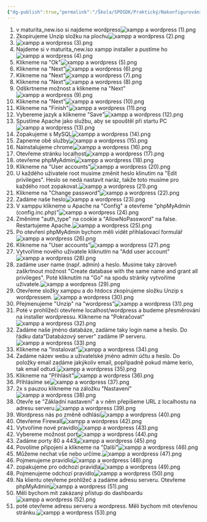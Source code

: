 ```yaml
---
{"dg-publish":true,"permalink":"/Škola/SPOSDK/Praktický/Nakonfigurování webového serveru/","created":"2024-04-20T19:48:42.678+02:00","updated":"2024-04-23T20:08:58.271+02:00"}
---
```


1. v maturita_new.iso si najdeme wordpress![xampp a wordpress (1).png](/img/user/%C5%A0kola/SPOSDK/Praktick%C3%BD/Screenshoty/Nakonfigurov%C3%A1n%C3%AD%20webov%C3%A9ho%20serveru/xampp%20a%20wordpress%20(1).png)
2. Zkopírujeme Unzip složku na plochu![xampp a wordpress (2).png](/img/user/%C5%A0kola/SPOSDK/Praktick%C3%BD/Screenshoty/Nakonfigurov%C3%A1n%C3%AD%20webov%C3%A9ho%20serveru/xampp%20a%20wordpress%20(2).png)
3. ![xampp a wordpress (3).png](/img/user/%C5%A0kola/SPOSDK/Praktick%C3%BD/Screenshoty/Nakonfigurov%C3%A1n%C3%AD%20webov%C3%A9ho%20serveru/xampp%20a%20wordpress%20(3).png)
4. Najdeme si v maturita_new.iso xampp installer a pustíme ho![xampp a wordpress (4).png](/img/user/%C5%A0kola/SPOSDK/Praktick%C3%BD/Screenshoty/Nakonfigurov%C3%A1n%C3%AD%20webov%C3%A9ho%20serveru/xampp%20a%20wordpress%20(4).png)
5. Klikneme na "Ok"![xampp a wordpress (5).png](/img/user/%C5%A0kola/SPOSDK/Praktick%C3%BD/Screenshoty/Nakonfigurov%C3%A1n%C3%AD%20webov%C3%A9ho%20serveru/xampp%20a%20wordpress%20(5).png)
6. Klikneme na "Next"![xampp a wordpress (6).png](/img/user/%C5%A0kola/SPOSDK/Praktick%C3%BD/Screenshoty/Nakonfigurov%C3%A1n%C3%AD%20webov%C3%A9ho%20serveru/xampp%20a%20wordpress%20(6).png)
7. Klikneme na "Next"![xampp a wordpress (7).png](/img/user/%C5%A0kola/SPOSDK/Praktick%C3%BD/Screenshoty/Nakonfigurov%C3%A1n%C3%AD%20webov%C3%A9ho%20serveru/xampp%20a%20wordpress%20(7).png)
8. Klikneme na "Next"![xampp a wordpress (8).png](/img/user/%C5%A0kola/SPOSDK/Praktick%C3%BD/Screenshoty/Nakonfigurov%C3%A1n%C3%AD%20webov%C3%A9ho%20serveru/xampp%20a%20wordpress%20(8).png)
9. Odškrtneme možnost a klikneme na "Next"![xampp a wordpress (9).png](/img/user/%C5%A0kola/SPOSDK/Praktick%C3%BD/Screenshoty/Nakonfigurov%C3%A1n%C3%AD%20webov%C3%A9ho%20serveru/xampp%20a%20wordpress%20(9).png)
10. Klikneme na "Next"![xampp a wordpress (10).png](/img/user/%C5%A0kola/SPOSDK/Praktick%C3%BD/Screenshoty/Nakonfigurov%C3%A1n%C3%AD%20webov%C3%A9ho%20serveru/xampp%20a%20wordpress%20(10).png)
11. Klikneme na "Finish"![xampp a wordpress (11).png](/img/user/%C5%A0kola/SPOSDK/Praktick%C3%BD/Screenshoty/Nakonfigurov%C3%A1n%C3%AD%20webov%C3%A9ho%20serveru/xampp%20a%20wordpress%20(11).png)
12. Vybereme jazyk a klikneme "Save"![xampp a wordpress (12).png](/img/user/%C5%A0kola/SPOSDK/Praktick%C3%BD/Screenshoty/Nakonfigurov%C3%A1n%C3%AD%20webov%C3%A9ho%20serveru/xampp%20a%20wordpress%20(12).png)
13. Spustíme Apache jako službu, aby se spouštěl při startu PC![xampp a wordpress (13).png](/img/user/%C5%A0kola/SPOSDK/Praktick%C3%BD/Screenshoty/Nakonfigurov%C3%A1n%C3%AD%20webov%C3%A9ho%20serveru/xampp%20a%20wordpress%20(13).png)
14. Zopakujeme s MySQL![xampp a wordpress (14).png](/img/user/%C5%A0kola/SPOSDK/Praktick%C3%BD/Screenshoty/Nakonfigurov%C3%A1n%C3%AD%20webov%C3%A9ho%20serveru/xampp%20a%20wordpress%20(14).png)
15. Zapneme obě služby![xampp a wordpress (15).png](/img/user/%C5%A0kola/SPOSDK/Praktick%C3%BD/Screenshoty/Nakonfigurov%C3%A1n%C3%AD%20webov%C3%A9ho%20serveru/xampp%20a%20wordpress%20(15).png)
16. Nainstalujeme chrome![xampp a wordpress (16).png](/img/user/%C5%A0kola/SPOSDK/Praktick%C3%BD/Screenshoty/Nakonfigurov%C3%A1n%C3%AD%20webov%C3%A9ho%20serveru/xampp%20a%20wordpress%20(16).png)
17. Otevřeme stránku localhost![xampp a wordpress (17).png](/img/user/%C5%A0kola/SPOSDK/Praktick%C3%BD/Screenshoty/Nakonfigurov%C3%A1n%C3%AD%20webov%C3%A9ho%20serveru/xampp%20a%20wordpress%20(17).png)
18. otevřeme phpMyAdmin![xampp a wordpress (18).png](/img/user/%C5%A0kola/SPOSDK/Praktick%C3%BD/Screenshoty/Nakonfigurov%C3%A1n%C3%AD%20webov%C3%A9ho%20serveru/xampp%20a%20wordpress%20(18).png)
20. Klikneme na "User accounts"![xampp a wordpress (20).png](/img/user/%C5%A0kola/SPOSDK/Praktick%C3%BD/Screenshoty/Nakonfigurov%C3%A1n%C3%AD%20webov%C3%A9ho%20serveru/xampp%20a%20wordpress%20(20).png)
21. U každého uživatele root musíme změnit heslo klinutím na "Edit privileges". Heslo se nedá nastavit naráz, takže toto musíme pro každého root zopakovat.![xampp a wordpress (21).png](/img/user/%C5%A0kola/SPOSDK/Praktick%C3%BD/Screenshoty/Nakonfigurov%C3%A1n%C3%AD%20webov%C3%A9ho%20serveru/xampp%20a%20wordpress%20(21).png)
22. Klikneme na "Change password"![xampp a wordpress (22).png](/img/user/%C5%A0kola/SPOSDK/Praktick%C3%BD/Screenshoty/Nakonfigurov%C3%A1n%C3%AD%20webov%C3%A9ho%20serveru/xampp%20a%20wordpress%20(22).png)
23. Zadáme naše heslo![xampp a wordpress (23).png](/img/user/%C5%A0kola/SPOSDK/Praktick%C3%BD/Screenshoty/Nakonfigurov%C3%A1n%C3%AD%20webov%C3%A9ho%20serveru/xampp%20a%20wordpress%20(23).png)
24. V xamppu klikneme u Apache na "Config" a otevřeme "phpMyAdmin (config.inc.php)"![xampp a wordpress (24).png](/img/user/%C5%A0kola/SPOSDK/Praktick%C3%BD/Screenshoty/Nakonfigurov%C3%A1n%C3%AD%20webov%C3%A9ho%20serveru/xampp%20a%20wordpress%20(24).png)
25. Změníme "auth_type" na cookie a "AllowNoPassword" na false. Restartujeme Apache.![xampp a wordpress (25).png](/img/user/%C5%A0kola/SPOSDK/Praktick%C3%BD/Screenshoty/Nakonfigurov%C3%A1n%C3%AD%20webov%C3%A9ho%20serveru/xampp%20a%20wordpress%20(25).png)
26. Po otevření phpMyAdmin bychom měli vidět přihlašovací formulář![xampp a wordpress (26).png](/img/user/%C5%A0kola/SPOSDK/Praktick%C3%BD/Screenshoty/Nakonfigurov%C3%A1n%C3%AD%20webov%C3%A9ho%20serveru/xampp%20a%20wordpress%20(26).png)
27. Klikneme na "User accounts"![xampp a wordpress (27).png](/img/user/%C5%A0kola/SPOSDK/Praktick%C3%BD/Screenshoty/Nakonfigurov%C3%A1n%C3%AD%20webov%C3%A9ho%20serveru/xampp%20a%20wordpress%20(27).png)
28. Vytvoříme nového uživatele kliknutím na "Add user account"![xampp a wordpress (28).png](/img/user/%C5%A0kola/SPOSDK/Praktick%C3%BD/Screenshoty/Nakonfigurov%C3%A1n%C3%AD%20webov%C3%A9ho%20serveru/xampp%20a%20wordpress%20(28).png)
29. zadáme user name (např. admin) a heslo. Musíme taky zároveň zaškrtnout možnost "Create database with the same name and grant all privileges". Poté kliknutím na "Go" na spodu stránky vytvoříme uživatele.![xampp a wordpress (29).png](/img/user/%C5%A0kola/SPOSDK/Praktick%C3%BD/Screenshoty/Nakonfigurov%C3%A1n%C3%AD%20webov%C3%A9ho%20serveru/xampp%20a%20wordpress%20(29).png)
30. Otevřeme složky xamppu a do htdocs zkopírujeme složku Unzip s wordpressem. ![xampp a wordpress (30).png](/img/user/%C5%A0kola/SPOSDK/Praktick%C3%BD/Screenshoty/Nakonfigurov%C3%A1n%C3%AD%20webov%C3%A9ho%20serveru/xampp%20a%20wordpress%20(30).png)
31. Přejmenujeme "Unzip" na "wordpress"![xampp a wordpress (31).png](/img/user/%C5%A0kola/SPOSDK/Praktick%C3%BD/Screenshoty/Nakonfigurov%C3%A1n%C3%AD%20webov%C3%A9ho%20serveru/xampp%20a%20wordpress%20(31).png)
32. Poté v prohlížeči otevřeme localhost/wordpress a budeme přesměrování na installer wordpressu. Klikneme na "Pokračovat"![xampp a wordpress (32).png](/img/user/%C5%A0kola/SPOSDK/Praktick%C3%BD/Screenshoty/Nakonfigurov%C3%A1n%C3%AD%20webov%C3%A9ho%20serveru/xampp%20a%20wordpress%20(32).png)
33. Zadáme naše jméno databáze, zadáme taky login name a heslo. Do řádku data"Databázový server" zadáme IP serveru.![xampp a wordpress (33).png](/img/user/%C5%A0kola/SPOSDK/Praktick%C3%BD/Screenshoty/Nakonfigurov%C3%A1n%C3%AD%20webov%C3%A9ho%20serveru/xampp%20a%20wordpress%20(33).png)
34. Klikneme na "Instalovat"![xampp a wordpress (34).png](/img/user/%C5%A0kola/SPOSDK/Praktick%C3%BD/Screenshoty/Nakonfigurov%C3%A1n%C3%AD%20webov%C3%A9ho%20serveru/xampp%20a%20wordpress%20(34).png)
35. Zadáme název webu a uživatelské jméno admin účtu a heslo. Do položky email zadáme jakýkoliv email, popřípadně pokud máme kerio, tak email odtud.![xampp a wordpress (35).png](/img/user/%C5%A0kola/SPOSDK/Praktick%C3%BD/Screenshoty/Nakonfigurov%C3%A1n%C3%AD%20webov%C3%A9ho%20serveru/xampp%20a%20wordpress%20(35).png)
36. Klikneme na "Přihlásit"![xampp a wordpress (36).png](/img/user/%C5%A0kola/SPOSDK/Praktick%C3%BD/Screenshoty/Nakonfigurov%C3%A1n%C3%AD%20webov%C3%A9ho%20serveru/xampp%20a%20wordpress%20(36).png)
37. Přihlásíme se![xampp a wordpress (37).png](/img/user/%C5%A0kola/SPOSDK/Praktick%C3%BD/Screenshoty/Nakonfigurov%C3%A1n%C3%AD%20webov%C3%A9ho%20serveru/xampp%20a%20wordpress%20(37).png)
38. 2x s pauzou klikneme na záložku "Nastavení"![xampp a wordpress (38).png](/img/user/%C5%A0kola/SPOSDK/Praktick%C3%BD/Screenshoty/Nakonfigurov%C3%A1n%C3%AD%20webov%C3%A9ho%20serveru/xampp%20a%20wordpress%20(38).png)
39. Otevře se "Základní nastavení" a v něm přepíšeme URL z localhostu na adresu serveru.![xampp a wordpress (39).png](/img/user/%C5%A0kola/SPOSDK/Praktick%C3%BD/Screenshoty/Nakonfigurov%C3%A1n%C3%AD%20webov%C3%A9ho%20serveru/xampp%20a%20wordpress%20(39).png)
40. Wordpress nás po změně odhlásí![xampp a wordpress (40).png](/img/user/%C5%A0kola/SPOSDK/Praktick%C3%BD/Screenshoty/Nakonfigurov%C3%A1n%C3%AD%20webov%C3%A9ho%20serveru/xampp%20a%20wordpress%20(40).png)
42. Otevřeme Firewall![xampp a wordpress (42).png](/img/user/%C5%A0kola/SPOSDK/Praktick%C3%BD/Screenshoty/Nakonfigurov%C3%A1n%C3%AD%20webov%C3%A9ho%20serveru/xampp%20a%20wordpress%20(42).png)
43. Vytvoříme nové pravidlo![xampp a wordpress (43).png](/img/user/%C5%A0kola/SPOSDK/Praktick%C3%BD/Screenshoty/Nakonfigurov%C3%A1n%C3%AD%20webov%C3%A9ho%20serveru/xampp%20a%20wordpress%20(43).png)
44. Vybereme možnost port![xampp a wordpress (44).png](/img/user/%C5%A0kola/SPOSDK/Praktick%C3%BD/Screenshoty/Nakonfigurov%C3%A1n%C3%AD%20webov%C3%A9ho%20serveru/xampp%20a%20wordpress%20(44).png)
45. Zadáme porty 80 a 443![xampp a wordpress (45).png](/img/user/%C5%A0kola/SPOSDK/Praktick%C3%BD/Screenshoty/Nakonfigurov%C3%A1n%C3%AD%20webov%C3%A9ho%20serveru/xampp%20a%20wordpress%20(45).png)
46. Povolíme připojení a klikneme na "Další"![xampp a wordpress (46).png](/img/user/%C5%A0kola/SPOSDK/Praktick%C3%BD/Screenshoty/Nakonfigurov%C3%A1n%C3%AD%20webov%C3%A9ho%20serveru/xampp%20a%20wordpress%20(46).png)
47. Můžeme nechat vše nebo určíme.![xampp a wordpress (47).png](/img/user/%C5%A0kola/SPOSDK/Praktick%C3%BD/Screenshoty/Nakonfigurov%C3%A1n%C3%AD%20webov%C3%A9ho%20serveru/xampp%20a%20wordpress%20(47).png)
48. Pojmenujeme pravidlo![xampp a wordpress (48).png](/img/user/%C5%A0kola/SPOSDK/Praktick%C3%BD/Screenshoty/Nakonfigurov%C3%A1n%C3%AD%20webov%C3%A9ho%20serveru/xampp%20a%20wordpress%20(48).png)
49. zopakujeme pro odchozí pravidla![xampp a wordpress (49).png](/img/user/%C5%A0kola/SPOSDK/Praktick%C3%BD/Screenshoty/Nakonfigurov%C3%A1n%C3%AD%20webov%C3%A9ho%20serveru/xampp%20a%20wordpress%20(49).png)
50. Pojmenujeme odchozí pravidlo![xampp a wordpress (50).png](/img/user/%C5%A0kola/SPOSDK/Praktick%C3%BD/Screenshoty/Nakonfigurov%C3%A1n%C3%AD%20webov%C3%A9ho%20serveru/xampp%20a%20wordpress%20(50).png)
51. Na klientu otevřeme prohlížeč a zadáme adresu serveru. Otevřeme phpMyAdmin![xampp a wordpress (51).png](/img/user/%C5%A0kola/SPOSDK/Praktick%C3%BD/Screenshoty/Nakonfigurov%C3%A1n%C3%AD%20webov%C3%A9ho%20serveru/xampp%20a%20wordpress%20(51).png)
52. Měli bychom mít zakázaný přístup do dashboardu![xampp a wordpress (52).png](/img/user/%C5%A0kola/SPOSDK/Praktick%C3%BD/Screenshoty/Nakonfigurov%C3%A1n%C3%AD%20webov%C3%A9ho%20serveru/xampp%20a%20wordpress%20(52).png)
53. poté otevřeme adresu serveru a wordpress. Měli bychom mít otevřenou stránku.![xampp a wordpress (53).png](/img/user/%C5%A0kola/SPOSDK/Praktick%C3%BD/Screenshoty/Nakonfigurov%C3%A1n%C3%AD%20webov%C3%A9ho%20serveru/xampp%20a%20wordpress%20(53).png)